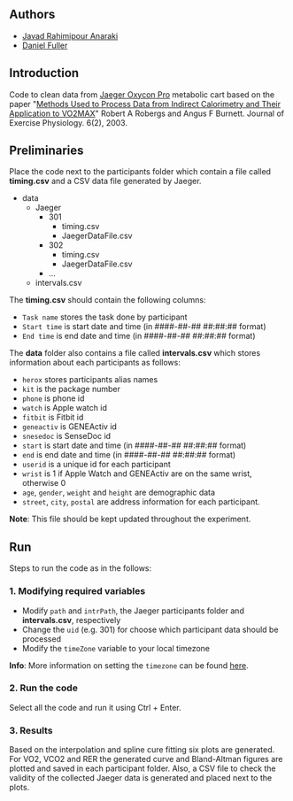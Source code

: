 ## Authors
* [Javad Rahimipour Anaraki](https://github.com/jracp)
* [Daniel Fuller](https://github.com/walkabillylab)


## Introduction

Code to clean data from [Jaeger Oxycon Pro](https://www.ntnu.edu/documents/221360533/221362168/oxypro.pdf/91b256f4-97d7-4408-8eec-53869132a03d) metabolic cart based on the paper "[Methods Used to Process Data from Indirect Calorimetry and Their Application to VO2MAX](https://www.asep.org/asep/asep/Robergs3.pdf)" Robert A Robergs and Angus F Burnett. Journal of Exercise Physiology. 6(2), 2003. 


## Preliminaries

Place the code next to the participants folder which contain a file called **timing.csv** and a CSV data file generated by Jaeger. 

* data
    + Jaeger
        + 301
            + timing.csv
            + JaegerDataFile.csv
        + 302
            + timing.csv
            + JaegerDataFile.csv
        + ...
    + intervals.csv

The **timing.csv** should contain the following columns:
 
* `Task name` stores the task done by participant
* `Start time` is start date and time (in ####-##-## ##:##:## format)
* `End time` is end date and time (in ####-##-## ##:##:## format)

The **data** folder also contains a file called **intervals.csv** which stores information about each participants as follows:
 
* `herox` stores participants alias names
* `kit` is the package number
* `phone` is phone id
* `watch` is Apple watch id
* `fitbit` is Fitbit id
* `geneactiv` is GENEActiv id
* `snesedoc` is SenseDoc id
* `start` is start date and time (in ####-##-## ##:##:## format)
* `end` is end date and time (in ####-##-## ##:##:## format)
* `userid` is a unique id for each participant
* `wrist` is 1 if Apple Watch and GENEActiv are on the same wrist, otherwise 0
* `age`, `gender`, `weight` and `height` are demographic data
* `street`, `city`, `postal` are address information for each participant.

**Note**: This file should be kept updated throughout the experiment.


## Run
Steps to run the code as in the follows:

### 1. Modifying required variables

* Modify `path` and `intrPath`, the Jaeger participants folder and **intervals.csv**, respectively
* Change the `uid` (e.g. 301) for choose which participant data should be processed
* Modify the `timeZone` variable to your local timezone

**Info**: More information on setting the `timezone` can be found [here](https://en.wikipedia.org/wiki/List_of_tz_database_time_zones). 

### 2. Run the code
Select all the code and run it using Ctrl + Enter.

### 3. Results
Based on the interpolation and spline cure fitting six plots are generated. For VO2, VCO2 and RER the generated curve and Bland-Altman figures are plotted and saved in each participant folder. Also, a CSV file to check the validity of the collected Jaeger data is generated and placed next to the plots.

